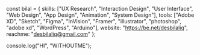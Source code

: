 const bilal = {
  skills: ["UX Research", "Interaction Design", "User Interface", "Web Design", "App Design", "Animation", "System Design"],
  tools: ["Adobe XD", "Sketch", "Figma", "InVision", "Framer", "illustrator", "photoshop", "adobe xd", "WordPress", "Arduino"],
  website: "https://be.net/desbilaliq",
  reachme: "desbilaliq@gmail.com"
};

console.log("HI", "WITHOUTME");

<!---
desbilaliq/desbilaliq is a ✨ special ✨ repository because its `README.md` (this file) appears on your GitHub profile.
You can click the Preview link to take a look at your changes.
--->
